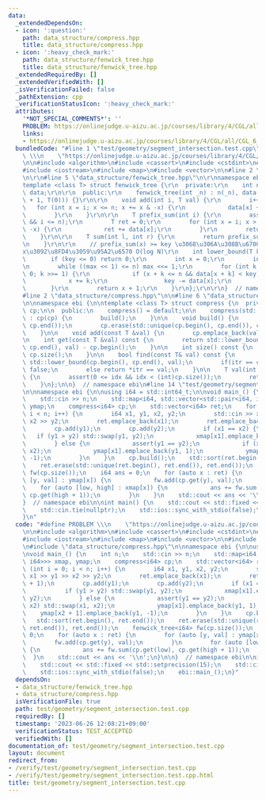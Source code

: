 ```yaml
---
data:
  _extendedDependsOn:
  - icon: ':question:'
    path: data_structure/compress.hpp
    title: data_structure/compress.hpp
  - icon: ':heavy_check_mark:'
    path: data_structure/fenwick_tree.hpp
    title: data_structure/fenwick_tree.hpp
  _extendedRequiredBy: []
  _extendedVerifiedWith: []
  _isVerificationFailed: false
  _pathExtension: cpp
  _verificationStatusIcon: ':heavy_check_mark:'
  attributes:
    '*NOT_SPECIAL_COMMENTS*': ''
    PROBLEM: https://onlinejudge.u-aizu.ac.jp/courses/library/4/CGL/all/CGL_6_A
    links:
    - https://onlinejudge.u-aizu.ac.jp/courses/library/4/CGL/all/CGL_6_A
  bundledCode: "#line 1 \"test/geometry/segment_intersection.test.cpp\"\n#define PROBLEM\
    \ \\\n    \"https://onlinejudge.u-aizu.ac.jp/courses/library/4/CGL/all/CGL_6_A\"\
    \n\n#include <algorithm>\n#include <cassert>\n#include <cstdint>\n#include <iomanip>\n\
    #include <iostream>\n#include <map>\n#include <vector>\n\n#line 2 \"data_structure/fenwick_tree.hpp\"\
    \n\r\n#line 5 \"data_structure/fenwick_tree.hpp\"\n\r\nnamespace ebi {\r\n\r\n\
    template <class T> struct fenwick_tree {\r\n  private:\r\n    int n;\r\n    std::vector<T>\
    \ data;\r\n\r\n  public:\r\n    fenwick_tree(int _n) : n(_n), data(std::vector<T>(_n\
    \ + 1, T(0))) {}\r\n\r\n    void add(int i, T val) {\r\n        i++;\r\n     \
    \   for (int x = i; x <= n; x += x & -x) {\r\n            data[x] += val;\r\n\
    \        }\r\n    }\r\n\r\n    T prefix_sum(int i) {\r\n        assert(0 <= i\
    \ && i <= n);\r\n        T ret = 0;\r\n        for (int x = i; x > 0; x -= x &\
    \ -x) {\r\n            ret += data[x];\r\n        }\r\n        return ret;\r\n\
    \    }\r\n\r\n    T sum(int l, int r) {\r\n        return prefix_sum(r) - prefix_sum(l);\r\
    \n    }\r\n\r\n    // prefix_sum(x) >= key \u3068\u306A\u308B\u6700\u5C0F\u306E\
    x\u3092\u8FD4\u3059\u95A2\u6570 O(log N)\r\n    int lower_bound(T key) {\r\n \
    \       if (key <= 0) return 0;\r\n        int x = 0;\r\n        int max = 1;\r\
    \n        while ((max << 1) <= n) max <<= 1;\r\n        for (int k = max; k >\
    \ 0; k >>= 1) {\r\n            if (x + k <= n && data[x + k] < key) {\r\n    \
    \            x += k;\r\n                key -= data[x];\r\n            }\r\n \
    \       }\r\n        return x + 1;\r\n    }\r\n};\r\n\r\n}  // namespace ebi\n\
    #line 2 \"data_structure/compress.hpp\"\n\n#line 6 \"data_structure/compress.hpp\"\
    \n\nnamespace ebi {\n\ntemplate <class T> struct compress {\n  private:\n    std::vector<T>\
    \ cp;\n\n  public:\n    compress() = default;\n\n    compress(std::vector<T> cp)\
    \ : cp(cp) {\n        build();\n    }\n\n    void build() {\n        std::sort(cp.begin(),\
    \ cp.end());\n        cp.erase(std::unique(cp.begin(), cp.end()), cp.end());\n\
    \    }\n\n    void add(const T &val) {\n        cp.emplace_back(val);\n    }\n\
    \n    int get(const T &val) const {\n        return std::lower_bound(cp.begin(),\
    \ cp.end(), val) - cp.begin();\n    }\n\n    int size() const {\n        return\
    \ cp.size();\n    }\n\n    bool find(const T& val) const {\n        auto itr =\
    \ std::lower_bound(cp.begin(), cp.end(), val);\n        if(itr == cp.end()) return\
    \ false;\n        else return *itr == val;\n    }\n\n    T val(int idx) const\
    \ {\n        assert(0 <= idx && idx < (int)cp.size());\n        return cp[idx];\n\
    \    }\n};\n\n}  // namespace ebi\n#line 14 \"test/geometry/segment_intersection.test.cpp\"\
    \n\nnamespace ebi {\n\nusing i64 = std::int64_t;\n\nvoid main_() {\n    int n;\n\
    \    std::cin >> n;\n    std::map<i64, std::vector<std::pair<i64, i64>>> xmap,\
    \ ymap;\n    compress<i64> cp;\n    std::vector<i64> ret;\n    for (int i = 0;\
    \ i < n; i++) {\n        i64 x1, y1, x2, y2;\n        std::cin >> x1 >> y1 >>\
    \ x2 >> y2;\n        ret.emplace_back(x1);\n        ret.emplace_back(x2 + 1);\n\
    \        cp.add(y1);\n        cp.add(y2);\n        if (x1 == x2) {\n         \
    \   if (y1 > y2) std::swap(y1, y2);\n            xmap[x1].emplace_back(y1, y2);\n\
    \        } else {\n            assert(y1 == y2);\n            if (x1 > x2) std::swap(x1,\
    \ x2);\n            ymap[x1].emplace_back(y1, 1);\n            ymap[x2 + 1].emplace_back(y1,\
    \ -1);\n        }\n    }\n    cp.build();\n    std::sort(ret.begin(), ret.end());\n\
    \    ret.erase(std::unique(ret.begin(), ret.end()), ret.end());\n    fenwick_tree<i64>\
    \ fw(cp.size());\n    i64 ans = 0;\n    for (auto x : ret) {\n        for (auto\
    \ [y, val] : ymap[x]) {\n            fw.add(cp.get(y), val);\n        }\n    \
    \    for (auto [low, high] : xmap[x]) {\n            ans += fw.sum(cp.get(low),\
    \ cp.get(high + 1));\n        }\n    }\n    std::cout << ans << '\\n';\n}\n\n\
    }  // namespace ebi\n\nint main() {\n    std::cout << std::fixed << std::setprecision(15);\n\
    \    std::cin.tie(nullptr);\n    std::ios::sync_with_stdio(false);\n    ebi::main_();\n\
    }\n"
  code: "#define PROBLEM \\\n    \"https://onlinejudge.u-aizu.ac.jp/courses/library/4/CGL/all/CGL_6_A\"\
    \n\n#include <algorithm>\n#include <cassert>\n#include <cstdint>\n#include <iomanip>\n\
    #include <iostream>\n#include <map>\n#include <vector>\n\n#include \"data_structure/fenwick_tree.hpp\"\
    \n#include \"data_structure/compress.hpp\"\n\nnamespace ebi {\n\nusing i64 = std::int64_t;\n\
    \nvoid main_() {\n    int n;\n    std::cin >> n;\n    std::map<i64, std::vector<std::pair<i64,\
    \ i64>>> xmap, ymap;\n    compress<i64> cp;\n    std::vector<i64> ret;\n    for\
    \ (int i = 0; i < n; i++) {\n        i64 x1, y1, x2, y2;\n        std::cin >>\
    \ x1 >> y1 >> x2 >> y2;\n        ret.emplace_back(x1);\n        ret.emplace_back(x2\
    \ + 1);\n        cp.add(y1);\n        cp.add(y2);\n        if (x1 == x2) {\n \
    \           if (y1 > y2) std::swap(y1, y2);\n            xmap[x1].emplace_back(y1,\
    \ y2);\n        } else {\n            assert(y1 == y2);\n            if (x1 >\
    \ x2) std::swap(x1, x2);\n            ymap[x1].emplace_back(y1, 1);\n        \
    \    ymap[x2 + 1].emplace_back(y1, -1);\n        }\n    }\n    cp.build();\n \
    \   std::sort(ret.begin(), ret.end());\n    ret.erase(std::unique(ret.begin(),\
    \ ret.end()), ret.end());\n    fenwick_tree<i64> fw(cp.size());\n    i64 ans =\
    \ 0;\n    for (auto x : ret) {\n        for (auto [y, val] : ymap[x]) {\n    \
    \        fw.add(cp.get(y), val);\n        }\n        for (auto [low, high] : xmap[x])\
    \ {\n            ans += fw.sum(cp.get(low), cp.get(high + 1));\n        }\n  \
    \  }\n    std::cout << ans << '\\n';\n}\n\n}  // namespace ebi\n\nint main() {\n\
    \    std::cout << std::fixed << std::setprecision(15);\n    std::cin.tie(nullptr);\n\
    \    std::ios::sync_with_stdio(false);\n    ebi::main_();\n}"
  dependsOn:
  - data_structure/fenwick_tree.hpp
  - data_structure/compress.hpp
  isVerificationFile: true
  path: test/geometry/segment_intersection.test.cpp
  requiredBy: []
  timestamp: '2023-06-26 12:08:21+09:00'
  verificationStatus: TEST_ACCEPTED
  verifiedWith: []
documentation_of: test/geometry/segment_intersection.test.cpp
layout: document
redirect_from:
- /verify/test/geometry/segment_intersection.test.cpp
- /verify/test/geometry/segment_intersection.test.cpp.html
title: test/geometry/segment_intersection.test.cpp
---
```


